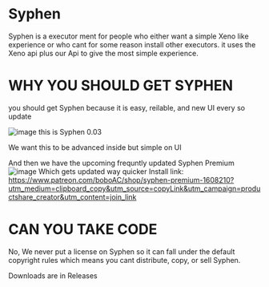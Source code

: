 # Syphen
Syphen is a executor ment for people who either want a simple Xeno like experience or who cant for some reason install other executors.
it uses the Xeno api plus our Api to give the most simple experience.


# WHY YOU SHOULD GET SYPHEN
you should get Syphen because it is easy, reilable, and new UI every so update

![image](https://github.com/user-attachments/assets/bdc27cdc-cb43-4edf-ab92-ac4c9b147018)
this is Syphen 0.03

We want this to be advanced inside but simple on UI

And then we have the upcoming frequntly updated Syphen Premium
![image](https://github.com/user-attachments/assets/fe1ac5f1-4ed0-4b12-91b6-66fda7c6b7ee)
Which gets updated way quicker
Install link: https://www.patreon.com/boboAC/shop/syphen-premium-1608210?utm_medium=clipboard_copy&utm_source=copyLink&utm_campaign=productshare_creator&utm_content=join_link


# CAN YOU TAKE CODE
No, We never put a license on Syphen so it can fall under the default copyright rules
which means you cant distribute, copy, or sell Syphen.

Downloads are in Releases
